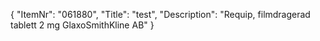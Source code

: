 {
  "ItemNr": "061880",
  "Title": "test",
  "Description": "Requip, filmdragerad tablett 2 mg GlaxoSmithKline AB"
}